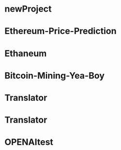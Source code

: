 # newProject
# Ethereum-Price-Prediction
# Ethaneum
# Bitcoin-Mining-Yea-Boy
# Translator
# Translator
# OPENAItest
